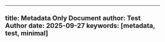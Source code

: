 ______________________________________________________________________

## title: Metadata Only Document author: Test Author date: 2025-09-27 keywords: [metadata, test, minimal]
